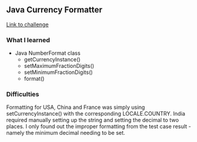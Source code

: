 ## Java Currency Formatter

[Link to challenge](https://www.hackerrank.com/challenges/java-currency-formatter)

### What I learned
- Java NumberFormat class
    - getCurrencyInstance()
    - setMaximumFractionDigits()
    - setMinimumFractionDigits()
    - format()

### Difficulties
Formatting for USA, China and France was simply using setCurrencyInstance() with the corresponding 
LOCALE.COUNTRY. India required manually setting up the string and setting the decimal to two places.
I only found out the improper formatting from the test case result - namely the minimum decimal needing
to be set.
